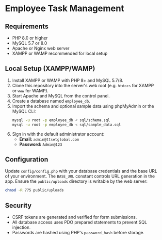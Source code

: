 # Employee Task Management

## Requirements
- PHP 8.0 or higher
- MySQL 5.7 or 8.0
- Apache or Nginx web server
- XAMPP or WAMP recommended for local setup

## Local Setup (XAMPP/WAMP)
1. Install XAMPP or WAMP with PHP 8+ and MySQL 5.7/8.
2. Clone this repository into the server's web root (e.g. `htdocs` for XAMPP or `www` for WAMP).
3. Start Apache and MySQL from the control panel.
4. Create a database named `employee_db`.
5. Import the schema and optional sample data using phpMyAdmin or the MySQL CLI:
   ```bash
   mysql -u root -p employee_db < sql/schema.sql
   mysql -u root -p employee_db < sql/sample_data.sql
   ```
6. Sign in with the default administrator account:
   - **Email:** `admin@ttsetglobal.com`
   - **Password:** `Admin@123`

## Configuration
Update `config/config.php` with your database credentials and the base URL of your environment. The `BASE_URL` constant controls URL generation in the app. Ensure the `public/uploads` directory is writable by the web server:
```bash
chmod -R 775 public/uploads
```

## Security
- CSRF tokens are generated and verified for form submissions.
- All database access uses PDO prepared statements to prevent SQL injection.
- Passwords are hashed using PHP's `password_hash` before storage.

